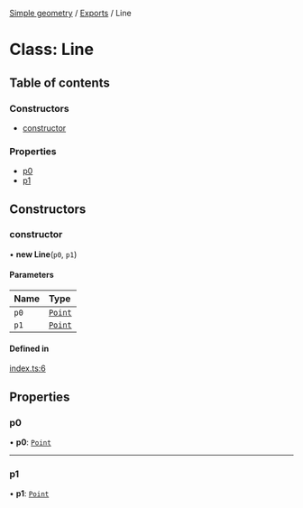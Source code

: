 [Simple geometry](../README.md) / [Exports](../modules.md) / Line

# Class: Line

## Table of contents

### Constructors

- [constructor](Line.md#constructor)

### Properties

- [p0](Line.md#p0)
- [p1](Line.md#p1)

## Constructors

### constructor

• **new Line**(`p0`, `p1`)

#### Parameters

| Name | Type |
| :------ | :------ |
| `p0` | [`Point`](Point.md) |
| `p1` | [`Point`](Point.md) |

#### Defined in

[index.ts:6](https://github.com/RodionNikolaev/simple-geometry/blob/7b35362/src/index.ts#L6)

## Properties

### p0

• **p0**: [`Point`](Point.md)

___

### p1

• **p1**: [`Point`](Point.md)
